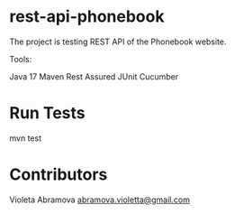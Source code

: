 # rest-api-phonebook

The project is testing REST API of the Phonebook website.

Tools:

Java 17
Maven
Rest Assured
JUnit
Cucumber

# Run Tests
mvn test

# Contributors
Violeta Abramova abramova.violetta@gmail.com
